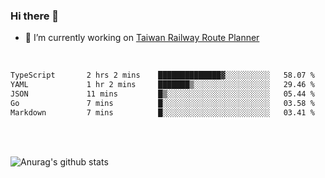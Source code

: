 ### Hi there 👋

- 🔭 I’m currently working on [Taiwan Railway Route Planner](https://github.com/Taiwan-Railway-Route-Planner)

<br/>

<!--START_SECTION:waka-->

```txt
TypeScript       2 hrs 2 mins    ██████████████▓░░░░░░░░░░   58.07 %
YAML             1 hr 2 mins     ███████▒░░░░░░░░░░░░░░░░░   29.46 %
JSON             11 mins         █▒░░░░░░░░░░░░░░░░░░░░░░░   05.44 %
Go               7 mins          █░░░░░░░░░░░░░░░░░░░░░░░░   03.58 %
Markdown         7 mins          █░░░░░░░░░░░░░░░░░░░░░░░░   03.41 %
```

<!--END_SECTION:waka-->

<br/>
<br/>

![Anurag's github stats](https://github-readme-stats.vercel.app/api?username=DepickereSven&show_icons=true&theme=tokyonight)



<!--
**DepickereSven/DepickereSven** is a ✨ _special_ ✨ repository because its `README.md` (this file) appears on your GitHub profile.

Here are some ideas to get you started:

- 🔭 I’m currently working on ...
- 🌱 I’m currently learning ...
- 👯 I’m looking to collaborate on ...
- 🤔 I’m looking for help with ...
- 💬 Ask me about ...
- 📫 How to reach me: ...
- 😄 Pronouns: ...
- ⚡ Fun fact: ...
-->

